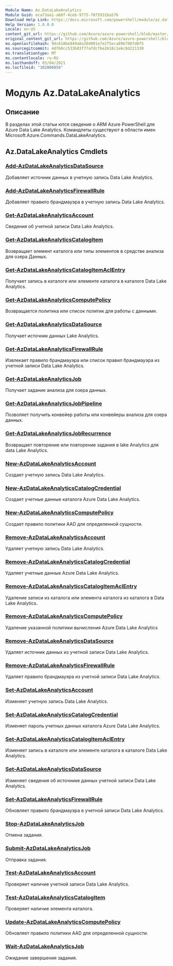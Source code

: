 ```yaml
---
Module Name: Az.DataLakeAnalytics
Module Guid: eca73aa1-a68f-4ceb-9775-70759316a57b
Download Help Link: https://docs.microsoft.com/powershell/module/az.datalakeanalytics
Help Version: 1.0.0.0
Locale: en-US
content_git_url: https://github.com/Azure/azure-powershell/blob/master/src/DataLakeAnalytics/DataLakeAnalytics/help/Az.DataLakeAnalytics.md
original_content_git_url: https://github.com/Azure/azure-powershell/blob/master/src/DataLakeAnalytics/DataLakeAnalytics/help/Az.DataLakeAnalytics.md
ms.openlocfilehash: 9dc618be849a8a28d091e7e2f5eca89b708fd8f5
ms.sourcegitcommit: 4dfb0cc533b83f77afdcfbe2618c1e6c8d221330
ms.translationtype: MT
ms.contentlocale: ru-RU
ms.lasthandoff: 03/04/2021
ms.locfileid: "102006856"
---
```

# Модуль Az.DataLakeAnalytics
## Описание
В разделах этой статьи ются сведения о ARM Azure PowerShell для Azure Data Lake Analytics. Командлеты существуют в области имен Microsoft.Azure.Commands.DataLakeAnalytics.

## Az.DataLakeAnalytics Cmdlets
### [Add-AzDataLakeAnalyticsDataSource](Add-AzDataLakeAnalyticsDataSource.md)
Добавляет источник данных в учетную запись Data Lake Analytics.

### [Add-AzDataLakeAnalyticsFirewallRule](Add-AzDataLakeAnalyticsFirewallRule.md)
Добавляет правило брандмауэра в учетную запись Data Lake Analytics.

### [Get-AzDataLakeAnalyticsAccount](Get-AzDataLakeAnalyticsAccount.md)
Сведения об учетной записи Data Lake Analytics.

### [Get-AzDataLakeAnalyticsCatalogItem](Get-AzDataLakeAnalyticsCatalogItem.md)
Возвращает элемент каталога или типы элементов в средстве анализа для озера Данных.

### [Get-AzDataLakeAnalyticsCatalogItemAclEntry](Get-AzDataLakeAnalyticsCatalogItemAclEntry.md)
Получает запись в каталоге или элементе каталога в каталоге Data Lake Analytics.

### [Get-AzDataLakeAnalyticsComputePolicy](Get-AzDataLakeAnalyticsComputePolicy.md)
Возвращается политика или список политик для работы с данными.

### [Get-AzDataLakeAnalyticsDataSource](Get-AzDataLakeAnalyticsDataSource.md)
Получает источник данных Lake Analytics.

### [Get-AzDataLakeAnalyticsFirewallRule](Get-AzDataLakeAnalyticsFirewallRule.md)
Извлекает правило брандмауэра или список правил брандмауэра из учетной записи Data Lake Analytics.

### [Get-AzDataLakeAnalyticsJob](Get-AzDataLakeAnalyticsJob.md)
Получает задание анализа для озера данных.

### [Get-AzDataLakeAnalyticsJobPipeline](Get-AzDataLakeAnalyticsJobPipeline.md)
Позволяет получить конвейер работы или конвейеры анализа для озера данных.

### [Get-AzDataLakeAnalyticsJobRecurrence](Get-AzDataLakeAnalyticsJobRecurrence.md)
Возвращает повторение или повторение задания в lake Analytics для data Lake Analytics.

### [New-AzDataLakeAnalyticsAccount](New-AzDataLakeAnalyticsAccount.md)
Создает учетную запись Data Lake Analytics.

### [New-AzDataLakeAnalyticsCatalogCredential](New-AzDataLakeAnalyticsCatalogCredential.md)
Создает учетные данные каталога Azure Data Lake Analytics.

### [New-AzDataLakeAnalyticsComputePolicy](New-AzDataLakeAnalyticsComputePolicy.md)
Создает правило политики AAD для определенной сущности.

### [Remove-AzDataLakeAnalyticsAccount](Remove-AzDataLakeAnalyticsAccount.md)
Удаляет учетную запись Data Lake Analytics.

### [Remove-AzDataLakeAnalyticsCatalogCredential](Remove-AzDataLakeAnalyticsCatalogCredential.md)
Удаляет учетные данные Azure Data Lake Analytics.

### [Remove-AzDataLakeAnalyticsCatalogItemAclEntry](Remove-AzDataLakeAnalyticsCatalogItemAclEntry.md)
Удаление записи из каталога или элемента каталога из каталога в Data Lake Analytics.

### [Remove-AzDataLakeAnalyticsComputePolicy](Remove-AzDataLakeAnalyticsComputePolicy.md)
Удаление указанной политики вычисления Azure Data Lake Analytics

### [Remove-AzDataLakeAnalyticsDataSource](Remove-AzDataLakeAnalyticsDataSource.md)
Удаляет источник данных из учетной записи Data Lake Analytics.

### [Remove-AzDataLakeAnalyticsFirewallRule](Remove-AzDataLakeAnalyticsFirewallRule.md)
Удаляет правило брандмауэра из учетной записи Data Lake Analytics.

### [Set-AzDataLakeAnalyticsAccount](Set-AzDataLakeAnalyticsAccount.md)
Изменяет учетную запись Data Lake Analytics.

### [Set-AzDataLakeAnalyticsCatalogCredential](Set-AzDataLakeAnalyticsCatalogCredential.md)
Изменяет пароль учетных данных каталога Azure Data Lake Analytics.

### [Set-AzDataLakeAnalyticsCatalogItemAclEntry](Set-AzDataLakeAnalyticsCatalogItemAclEntry.md)
Изменяет запись в каталоге или элементе каталога в каталоге Data Lake Analytics.

### [Set-AzDataLakeAnalyticsDataSource](Set-AzDataLakeAnalyticsDataSource.md)
Изменяет сведения об источнике данных учетной записи Data Lake Analytics.

### [Set-AzDataLakeAnalyticsFirewallRule](Set-AzDataLakeAnalyticsFirewallRule.md)
Обновляет правило брандмауэра в учетной записи Data Lake Analytics.

### [Stop-AzDataLakeAnalyticsJob](Stop-AzDataLakeAnalyticsJob.md)
Отмена задания.

### [Submit-AzDataLakeAnalyticsJob](Submit-AzDataLakeAnalyticsJob.md)
Отправка задания.

### [Test-AzDataLakeAnalyticsAccount](Test-AzDataLakeAnalyticsAccount.md)
Проверяет наличие учетной записи Data Lake Analytics.

### [Test-AzDataLakeAnalyticsCatalogItem](Test-AzDataLakeAnalyticsCatalogItem.md)
Проверяет наличие элемента каталога.

### [Update-AzDataLakeAnalyticsComputePolicy](Update-AzDataLakeAnalyticsComputePolicy.md)
Обновляет правило политики AAD для определенной сущности.

### [Wait-AzDataLakeAnalyticsJob](Wait-AzDataLakeAnalyticsJob.md)
Ожидание завершения задания.

